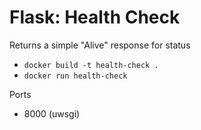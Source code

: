 # Flask: Health Check

Returns a simple "Alive" response for status

* `docker build -t health-check .`
* `docker run health-check`

Ports

* 8000 (uwsgi)
